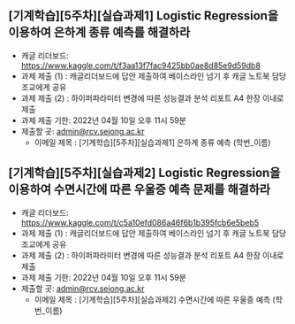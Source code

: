 


## [기계학습][5주차][실습과제1] Logistic Regression을 이용하여 은하계 종류 예측를 해결하라
- 캐글 리더보드: https://www.kaggle.com/t/f3aa13f7fac9425bb0ae8d85e9d59db8
- 과제 제출 (1) : 캐글리더보드에 답안 제출하여 베이스라인 넘기 후 캐글 노트북 담당 조교에게 공유
- 과제 제출 (2) : 하이퍼파라미터 변경에 따른 성능결과 분석 리포트 A4 한장 이내로 제출
- 과제 제출 기한: 2022년 04월 10일 오후 11시 59분
- 제출할 곳: admin@rcv.sejong.ac.kr
  - 이메일 제목 : [기계학습][5주차][실습과제1] 은하계 종류 예측 (학번_이름)


## [기계학습][5주차][실습과제2] Logistic Regression을 이용하여 수면시간에 따른 우울증 예측 문제를 해결하라
- 캐글 리더보드: https://www.kaggle.com/t/c5a10efd086a46f6b1b395fcb6e5beb5
- 과제 제출 (1) : 캐글리더보드에 답안 제출하여 베이스라인 넘기 후 캐글 노트북 담당 조교에게 공유
- 과제 제출 (2) : 하이퍼파라미터 변경에 따른 성능결과 분석 리포트 A4 한장 이내로 제출
- 과제 제출 기한: 2022년 04월 10일 오후 11시 59분
- 제출할 곳: admin@rcv.sejong.ac.kr
  - 이메일 제목 : [기계학습][5주차][실습과제2] 수면시간에 따른 우울증 예측 (학번_이름)

